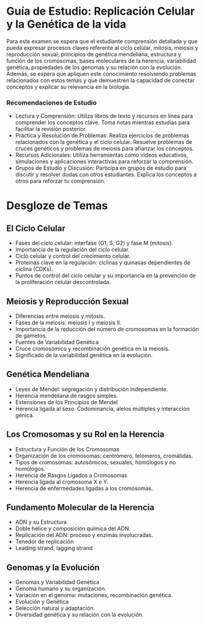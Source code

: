 # Guía de Estudio:  Replicación Celular y la Genética de la vida
Para este examen se espera que el estudiante comprensión detallada y que pueda expresar procesos claves referente al ciclo celular, mitosis, meiosis y reproducción sexual, principios de genética mendeliana, estructura y función de los cromosomas, bases moleculares de la herencia, variabilidad genética, propiedades de los genomas y su relación con la evolución. Además, se espera que apliquen este conocimiento resolviendo problemas relacionados con estos temas y que demuestren la capacidad de conectar conceptos y explicar su relevancia en la biología.

### Recomendaciones de Estudio
- Lectura y Comprensión: Utiliza libros de texto y recursos en línea para comprender los conceptos clave. Toma notas mientras estudias para facilitar la revisión posterior.
- Práctica y Resolución de Problemas: Realiza ejercicios de problemas relacionados con la genética y el ciclo celular. Resuelve problemas de cruces genéticos y problemas de meiosis para afianzar los conceptos.
- Recursos Adicionales: Utiliza herramientas como videos educativos, simulaciones y aplicaciones interactivas para reforzar la comprensión.
- Grupos de Estudio y Discusión: Participa en grupos de estudio para discutir y resolver dudas con otros estudiantes. Explica los conceptos a otros para reforzar tu comprensión.

# Desgloze de Temas
## El Ciclo Celular
- Fases del ciclo celular: interfase (G1, S, G2) y fase M (mitosis).
- Importancia de la regulación del ciclo celular.
- Ciclo celular y control del crecimiento celular.
- Proteínas clave en la regulación: ciclinas y quinasas dependientes de ciclina (CDKs).
- Puntos de control del ciclo celular y su importancia en la prevención de la proliferación celular descontrolada.

## Meiosis y Reproducción Sexual
- Diferencias entre meiosis y mitosis.
- Fases de la meiosis: meiosis I y meiosis II.
- Importancia de la reducción del número de cromosomas en la formación de gametos.
- Fuentes de  Variabilidad Genética
- Cruce cromosómico y recombinación genética en la meiosis.
- Significado de la variabilidad genética en la evolución.

## Genética Mendeliana
- Leyes de Mendel: segregación y distribución independiente.
- Herencia mendeliana de rasgos simples.
- Extensiones de los Principios de Mendel
- Herencia ligada al sexo.
Codominancia, alelos múltiples y interacción génica.

## Los Cromosomas y su Rol en la Herencia
- Estructura y Función de los Cromosomas
- Organización de los cromosomas: centrómero, telómeros, cromátidas.
- Tipos de cromosomas: autosómicos, sexuales, homólogos y no homólogos.
- Herencia de Rasgos Ligados a Cromosomas
- Herencia ligada al cromosoma X e Y.
- Herencia de enfermedades ligadas a los cromosomas.

## Fundamento Molecular de la Herencia
- ADN y su Estructura
- Doble hélice y composición química del ADN.
- Replicación del ADN: proceso y enzimas involucradas.
- Tenedor de replicación
- Leading strand, lagging strand

## Genomas y la Evolución
- Genomas y Variabilidad Genética
- Genoma humano y su organización.
- Variación en el genoma: mutaciones, recombinación genética.
- Evolución y Genética
- Selección natural y adaptación.
- Diversidad genética y su relación con la evolución.